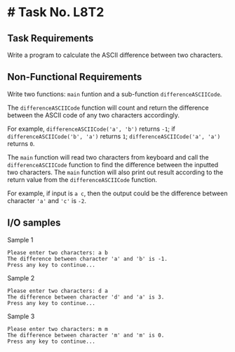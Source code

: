 # # Task No. L8T2

## Task Requirements
Write a program to calculate the ASCII difference between two characters.


## Non-Functional Requirements
Write two functions: `main` funtion and a sub-function `differenceASCIICode`. 

The `differenceASCIICode` function will count and return the difference between the ASCII code of any two characters accordingly.

For example, `differenceASCIICode('a', 'b')` returns `-1`; if `differenceASCIICode('b', 'a')` returns `1`; `differenceASCIICode('a', 'a')` returns `0`. 

The `main` function will read two characters from keyboard and call the `differenceASCIICode` function to find the difference between the inputted two characters. The `main` function will also print out result according to the return value from the `differenceASCIICode` function.

For example, if input is `a c`, then the output could be the difference between character `'a'` and `'c'` is `-2`.



## I/O samples

Sample 1
```
Please enter two characters: a b
The difference between character 'a' and 'b' is -1.
Press any key to continue...
```

Sample 2
```
Please enter two characters: d a
The difference between character 'd' and 'a' is 3.
Press any key to continue...
```

Sample 3
```
Please enter two characters: m m
The difference between character 'm' and 'm' is 0.
Press any key to continue...
```
